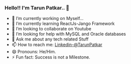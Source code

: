 ### Hello!! I'm Tarun Patkar.. 👋


- 🔭 I’m currently working on Myself...
- 🌱 I’m currently learning ReactJs-Jango Framework
- 👯 I’m looking to collaborate on Youtube
- 🤔 I’m looking for help with MySQL and Oracle databases
- 💬 Ask me about any tech related Stuff
- 📫 How to reach me: [Linkedin-@TarunPatkar](https://www.linkedin.com/in/tarun-patkar-7ab869192)
- 😄 Pronouns: He/Him.
- ⚡ Fun fact: Success is not a Milestone.

